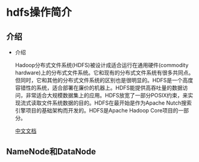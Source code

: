 # hdfs操作简介

## 介绍

- 介绍

    Hadoop分布式文件系统(HDFS)被设计成适合运行在通用硬件(commodity hardware)上的分布式文件系统。它和现有的分布式文件系统有很多共同点。但同时，它和其他的分布式文件系统的区别也是很明显的。HDFS是一个高度容错性的系统，适合部署在廉价的机器上。HDFS能提供高吞吐量的数据访问，非常适合大规模数据集上的应用。HDFS放宽了一部分POSIX约束，来实现流式读取文件系统数据的目的。HDFS在最开始是作为Apache Nutch搜索引擎项目的基础架构而开发的。HDFS是Apache Hadoop Core项目的一部分。


    [中文文档](http://hadoop.apache.org/docs/r1.0.4/cn/hdfs_design.html)

## NameNode和DataNode


